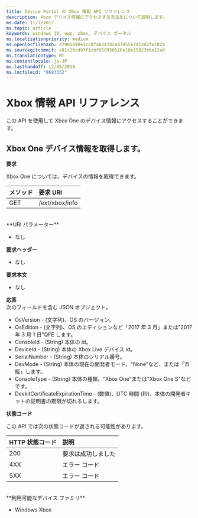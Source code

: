 ```yaml
---
title: Device Portal の Xbox 情報 API リファレンス
description: Xbox デバイス情報にアクセスする方法をについて説明します。
ms.date: 11/7/2017
ms.topic: article
keywords: windows 10, uwp, xbox, デバイス ポータル
ms.localizationpriority: medium
ms.openlocfilehash: d7901890e1cc8fab24742e8785562d13d2fe182a
ms.sourcegitcommit: c01c29cd97f1cbf050950526e18e15823b6a12a0
ms.translationtype: MT
ms.contentlocale: ja-JP
ms.lasthandoff: 12/05/2018
ms.locfileid: "8693352"
---
```

# <a name="xbox-info-api-reference"></a>Xbox 情報 API リファレンス   
この API を使用して Xbox One のデバイス情報にアクセスすることができます。

## <a name="get-xbox-one-device-information"></a>Xbox One デバイス情報を取得します。

**要求**

Xbox One については、デバイスの情報を取得できます。

メソッド      | 要求 URI
:------     | :-----
GET | /ext/xbox/info
<br />
**URI パラメーター**

- なし

**要求ヘッダー**

- なし

**要求本文**

- なし

**応答**   
次のフィールドを含む JSON オブジェクト。

* OsVersion - (文字列)、OS のバージョン。
* OsEdition - (文字列)、OS のエディションなど「2017 年 3 月」または"2017 年 3 月 1 日"QFE します。
* ConsoleId - (String) 本体の id。
* DeviceId - (String) 本体の Xbox Live デバイス id。
* SerialNumber - (String) 本体のシリアル番号。
* DevMode - (String) 本体の現在の開発者モード、"None"など、または「市販」します。
* ConsoleType - (String) 本体の種類、"Xbox One"または"Xbox One S"などです。
* DevkitCertificateExpirationTime - (数値)、UTC 時間 (秒)、本体の開発者キットの証明書の期限が切れるします。

**状態コード**

この API では次の状態コードが返される可能性があります。

HTTP 状態コード      | 説明
:------     | :-----
200 | 要求は成功しました
4XX | エラー コード
5XX | エラー コード

<br />
**利用可能なデバイス ファミリ**

* Windows Xbox